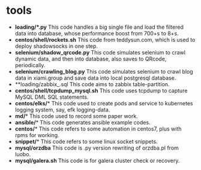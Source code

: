 # tools

- **loading/*.py**
This code handles a big single file and load the filtered data into database, whose performance boost from 700+s to 8+s.
- **centos/shell/rockets.sh**
This code from teddysun.com, which is used to deploy shadowsocks in one step.
- **selenium/shadow_qrcode.py**
This code simulates selenium to crawl dynamic data, and then into database, also saves to QRcode, periodically.
- **selenium/crawling_blog.py**
This code simulates selenium to crawl blog data in xiami.group and save data into local postgresql database.
- **loading/zabbix_.sql
This code aims to zabbix table-partition.
- **centos/shell/tcpdump_mysql.sh**
This code uses tcpdump to capture MySQL DML SQL statements.
- **centos/elks/***
This code used to create pods and service to kubernetes logging system, say, efk logging-data.
- **md/***
This code used to record some paper work.
- **ansible/***
This code generates ansible example codes.
- **centos/***
This code refers to some automation in centos7, plus with rpms for working.
- **snippet/***
This code refers to some linux socket snippets.
- **mysql/orzdba**
This code is .py version rewriting of orzdba.pl from luobo.
- **mysql/galera.sh**
This code is for galera cluster check or recovery.
